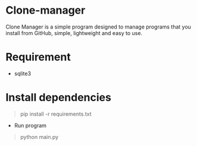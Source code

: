 # Clone-manager
Clone Manager is a simple program designed to manage programs that you install from GitHub, simple, lightweight and easy to use.

# Requirement
- sqlite3
# Install dependencies
> pip install -r requirements.txt
- Run program
> python main.py
